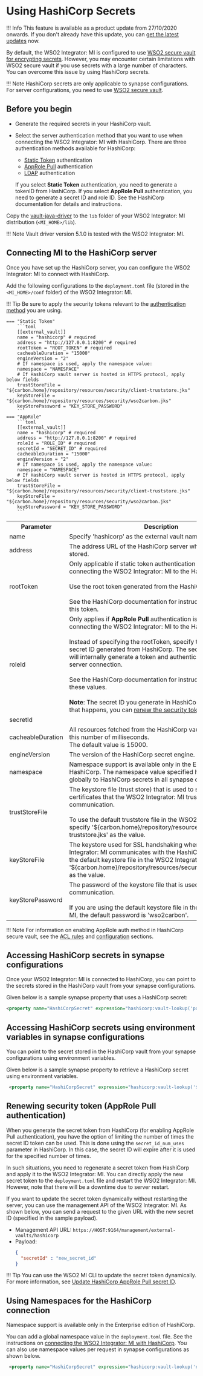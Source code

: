 # Using HashiCorp Secrets 

!!! Info
    This feature is available as a product update from 27/10/2020 onwards. If you don't already have this update, you can [get the latest updates](https://updates.docs.wso2.com/en/latest/updates/overview/) now.

By default, the WSO2 Integrator: MI is configured to use [WSO2 secure vault for encrypting secrets]({{base_path}}/install-and-setup/setup/security/encrypting-plain-text). However, you may encounter certain limitations with WSO2 secure vault if you use secrets with a large number of characters. You can overcome this issue by using HashiCorp secrets.

!!! Note
    HashiCorp secrets are only applicable to synapse configurations. For server configurations, you need to use [WSO2 secure vault]({{base_path}}/install-and-setup/setup/security/encrypting-plain-text).

## Before you begin

-   Generate the required secrets in your HashiCorp vault. 
-   Select the server authentication method that you want to use when connecting the WSO2 Integrator: MI with HashiCorp. There are three authentication methods available for HashiCorp:

    -   [Static Token](https://learn.hashicorp.com/tutorials/vault/tokens?in=vault/auth-methods) authentication
    -   [AppRole Pull](https://learn.hashicorp.com/tutorials/vault/approle) authentication
    -   [LDAP](https://learn.hashicorp.com/tutorials/vault/openldap) authentication

    If you select <b>Static Token</b> authentication, you need to generate a tokenID from HashiCorp. If you select <b>AppRole Pull</b> authentication, you need to generate a secret ID and role ID. See the HashiCorp documentation for details and instructions.

Copy the [vault-java-driver](https://github.com/BetterCloud/vault-java-driver) to the `lib` folder of your WSO2 Integrator: MI distribution (`<MI_HOME>/lib`). 

!!! Note
    Vault driver version 5.1.0 is tested with the WSO2 Integrator: MI.

## Connecting MI to the HashiCorp server

Once you have set up the HashiCorp server, you can configure the WSO2 Integrator: MI to connect with HashiCorp.

Add the following configurations to the `deployment.toml` file (stored in the `<MI_HOME>/conf` folder) of the WSO2 Integrator: MI.

!!! Tip
    Be sure to apply the security tokens relevant to the [authentication method](#before-you-begin) you are using. 

    === "Static Token"
        ```toml 
        [[external_vault]]
        name = "hashicorp" # required
        address = "http://127.0.0.1:8200" # required
        rootToken = "ROOT_TOKEN" # required
        cacheableDuration = "15000"
        engineVersion = "2"
        # If namespace is used, apply the namespace value:
        namespace = "NAMESPACE"
        # If HashiCorp vault server is hosted in HTTPS protocol, apply below fields
        trustStoreFile = "${carbon.home}/repository/resources/security/client-truststore.jks"
        keyStoreFile = "${carbon.home}/repository/resources/security/wso2carbon.jks"
        keyStorePassword = "KEY_STORE_PASSWORD"
        ```
    === "AppRole"        
        ```toml 
        [[external_vault]]
        name = "hashicorp" # required
        address = "http://127.0.0.1:8200" # required
        roleId = "ROLE_ID" # required
        secretId = "SECRET_ID" # required
        cacheableDuration = "15000"
        engineVersion = "2"
        # If namespace is used, apply the namespace value:
        namespace = "NAMESPACE"
        # If HashiCorp vault server is hosted in HTTPS protocol, apply below fields
        trustStoreFile = "${carbon.home}/repository/resources/security/client-truststore.jks"
        keyStoreFile = "${carbon.home}/repository/resources/security/wso2carbon.jks"
        keyStorePassword = "KEY_STORE_PASSWORD"
        ```

<table>
    <tr>
        <th>
            Parameter
        </th>
        <th>
            Description
        </th>
    </tr>
    <tr>
        <td>
            name
        </td>
        <td>
            Specify 'hashicorp' as the external vault name.
        </td>
    </tr>
    <tr>
        <td>
            address
        </td>
        <td>
            The address URL of the HashiCorp server where the secrets are stored.
        </td>
    </tr>
    <tr>
        <td>
            rootToken
        </td>
        <td>
            Only applicable if static token authentication is used when connecting the WSO2 Integrator: MI to the HashiCorp server.</br></br>
            Use the root token generated from the HashiCorp server.</br></br> See the HashiCorp documentation for instructions on generating this token.
        </td>
    </tr>
    <tr>
        <td>
            roleId
        </td>
        <td colspan="2">
            Only applies if <b>AppRole Pull</b> authentication is used when connecting the WSO2 Integrator: MI to the HashiCorp server.</br></br> 
            Instead of specifying the rootToken, specify the role ID and secret ID generated from HashiCorp. The secret ID and role ID will internally generate a token and authenticate the HashiCorp server connection.</br></br> 
            See the HashiCorp documentation for instructions on generating these values.</br></br> 
            <b>Note</b>: The secret ID you generate in HashiCorp may expire. If that happens, you can <a href="#renewing-security-token-approle-pull-authentication">renew the security token</a>. 
        </td>
    </tr>
    <tr>
        <td>
            secretId
        </td>
    </tr>
    <tr>
        <td>
            cacheableDuration
        </td>
        <td>
            All resources fetched from the HashiCorp vault are cached for this number of milliseconds.</br>
            The default value is 15000. 
        </td>
    </tr>
    <tr>
        <td>
            engineVersion
        </td>
        <td>
            The version of the HashiCorp secret engine. 
        </td>
    </tr>
    <tr>
        <td>
            namespace
        </td>
        <td>
            Namespace support is available only in the Enterprise edition of HashiCorp.
            The namespace value specified here applies globally to HashiCorp secrets in all synapse configurations. 
        </td>
    </tr>
    <tr>
        <td>
            trustStoreFile
        </td>
        <td>
            The keystore file (trust store) that is used to store the digital certificates that the WSO2 Integrator: MI trusts for SSL communication.</br></br>
            To use the default truststore file in the WSO2 Integrator: MI, specify '&#36;{carbon.home}/repository/resources/security/client-truststore.jks' as the value.
        </td>
    </tr>
    <tr>
        <td>
            keyStoreFile
        </td>
        <td>
            The keystore used for SSL handshaking when the WSO2 Integrator: MI communicates with the HashiCorp server. To use the default keystore file in the WSO2 Integrator: MI, specify '&#36;{carbon.home}/repository/resources/security/wso2carbon.jks' as the value.
        </td>
    </tr>
    <tr>
        <td>
            keyStorePassword
        </td>
        <td>
            The password of the keystore file that is used for SSL communication.</br></br>
            If you are using the default keystore file in the WSO2 Integrator: MI, the default password is 'wso2carbon'.
        </td>
    </tr>
</table>

!!! Note
    For information on enabling AppRole auth method in HashiCorp secure vault, see the [ACL rules](https://www.vaultproject.io/docs/secrets/kv/kv-v2#acl-rules) and [configuration](https://www.vaultproject.io/docs/auth/approle#configuration) sections.


## Accessing HashiCorp secrets in synapse configurations

Once your WSO2 Integrator: MI is connected to HashiCorp, you can point to the secrets stored in the HashiCorp vault from your synapse configurations.

Given below is a sample synapse property that uses a HashiCorp secret:

```xml
<property name="HashiCorpSecret" expression="hashicorp:vault-lookup('path-name', 'field-name') />
```
    
## Accessing HashiCorp secrets using environment variables in synapse configurations

You can point to the secret stored in the HashiCorp vault from your synapse configurations using environment variables.

Given below is a sample synapse property to retrieve a HashiCorp secret using environment variables.

```xml
 <property name="HashiCorpSecret" expression="hashicorp:vault-lookup('$env:path-name', '$env:field-name')" />
```

## Renewing security token (AppRole Pull authentication)

When you generate the secret token from HashiCorp (for enabling AppRole Pull authentication), you have the option of limiting the number of times the secret ID token can be used. This is done using the `secret_id_num_uses` parameter in HashiCorp. In this case, the secret ID will expire after it is used for the specified number of times. 

In such situations, you need to regenerate a secret token from HashiCorp and apply it to the WSO2 Integrator: MI. You can directly apply the new secret token to the `deployment.toml` file and restart the WSO2 Integrator: MI. However, note that there will be a downtime due to server restart. 

If you want to update the secret token dynamically without restarting the server, you can use the management API of the WSO2 Integrator: MI. As shown below, you can send a request to the given URL with the new secret ID (specified in the sample payload).

-   Management API URL: `https://HOST:9164/management/external-vaults/hashicorp`
-   Payload:
    ```json
    {
      "secretId" : "new_secret_id" 
    }
    ```

!!! Tip
    You can use the WSO2 MI CLI to update the secret token dynamically. For more information, see [Update HashiCorp AppRole Pull secret ID]({{base_path}}/observe-and-manage/managing-integrations-with-micli/#update-hashicorp-approle-pull-secret-id).

## Using Namespaces for the HashiCorp connection

Namespace support is available only in the Enterprise edition of HashiCorp. 

You can add a global namespace value in the `deployment.toml` file. See the instructions on [connecting the WSO2 Integrator: MI with HashiCorp](#connecting-mi-to-the-hashicorp-server). You can also use namespace values per request in synapse configurations as shown below.

```xml
 <property name="HashiCorpSecret" expression="hashicorp:vault-lookup('namespace', 'path-name', 'field-name') />
```